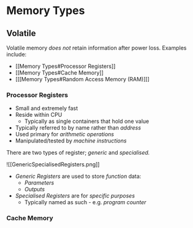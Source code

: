 # Memory Types

## Volatile

Volatile memory *does not* retain information after power loss. Examples include:

- [[Memory Types#Processor Registers]]
- [[Memory Types#Cache Memory]]
- [[[Memory Types#Random Access Memory (RAM)]]]

### Processor Registers

- Small and extremely fast
- Reside within CPU
	- Typically as single containers that hold one value
- Typically referred to by name rather than *address*
- Used primary for *arithmetic operations*
- Manipulated/tested by *machine instructions*

There are two types of register; *generic* and *specialised.*

![[GenericSpecialisedRegisters.png]]

 - *Generic Registers* are used to store *function* data:
	 - *Parameters*
	 - *Outputs*
- *Specialised Registers* are for *specific purposes*
	- Typically named as such - e.g. *program counter*

### Cache Memory